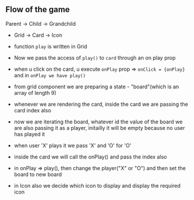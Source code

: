 ## Flow of the game
Parent -> Child -> Grandchild
- Grid -> Card -> Icon
- function `play` is written in Grid
- Now we pass the access of `play()` to `card` through an on play prop
- when u click on the card, u execute `onPlay` prop    => `onClick = {onPlay}` and in `onPlay we have play()`


- from grid component we are preparing a state - "board"(which is an array of length 9)
- whenever we are rendering the card, inside the card we are passing the card index also
- now we are iterating the board, whatever id the value of the board we are also passing it as a player, initailly it will be empty because no user has played it 
- when user 'X' plays it we pass 'X' and 'O' for 'O'
- inside the card we will call the onPlay() and pass the index also 
- in onPlay => play(), then change the player("X" or "O") and then set the board to new board
- in Icon also we decide which icon to display and display the required icon 